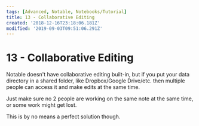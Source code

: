 ```yaml
---
tags: [Advanced, Notable, Notebooks/Tutorial]
title: 13 - Collaborative Editing
created: '2018-12-16T23:18:06.181Z'
modified: '2019-09-03T09:51:06.291Z'
---
```


# 13 - Collaborative Editing

Notable doesn't have collaborative editing built-in, but if you put your data directory in a shared folder, like Dropbox/Google Drive/etc. then multiple people can access it and make edits at the same time.

Just make sure no 2 people are working on the same note at the same time, or some work might get lost.

This is by no means a perfect solution though.

